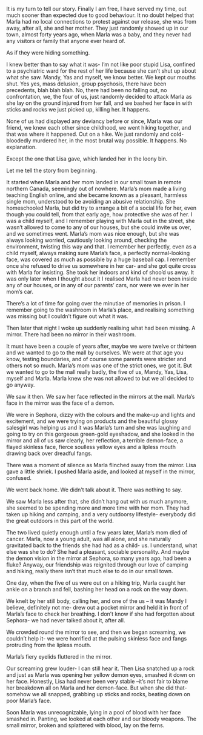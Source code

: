  

It is my turn to tell our story. Finally I am free, I have served my time, out much sooner than expected due to good behaviour. It no doubt helped that Marla had no local connections to protest against our release, she was from away, after all, she and her mother. They just randomly showed up in our town, almost forty years ago, when Marla was a baby, and they never had any visitors or family that anyone ever heard of. 

As if they were hiding something. 

I knew better than to say what it was- I’m not like poor stupid Lisa, confined to a psychiatric ward for the rest of her life because she can’t shut up about what she saw. Mandy, Yas and myself, we know better. We kept our mouths shut. Yes yes, mass delusion, group psychosis, there have been precedents, blah blah blah. No, there had been no falling out, no confrontation, we, the four of us, just randomly decided to attack Marla as she lay on the ground injured from her fall, and we bashed her face in with sticks and rocks we just picked up, killing her. It happens.  

None of us had displayed any deviancy before or since, Marla was our friend, we knew each other since childhood, we went hiking together, and that was where it happened. Out on a hike. We just randomly and cold-bloodedly murdered her, in the most brutal way possible. It happens. No explanation. 

Except the one that Lisa gave, which landed her in the loony bin. 

Let me tell the story from beginning. 

It started when Marla and her mom landed in our small town in remote northern Canada, seemingly out of nowhere. Marla’s mom made a living teaching English online, and she became known as a pleasant, harmless single mom, understood to be avoiding an abusive relationship. She homeschooled Marla, but did try to arrange a bit of a social life for her, even though you could tell, from that early age, how protective she was of her. I was a child myself, and I remember playing with Marla out in the street, she wasn’t allowed to come to any of our houses, but she could invite us over, and we sometimes went. Marla’s mom was nice enough, but she was always looking worried, cautiously looking around, checking the environment, twisting this way and that. I remember her perfectly, even as a child myself, always making sure Marla’s face, a perfectly normal-looking face, was covered as much as possible by a huge baseball cap. I remember once she refused to drive us somewhere in her car- and she got quite cross with Marla for insisting. She took her indoors and kind of shoo’d us away. It was only later when I thought about it I realised Marla had never been inside any of our houses, or in any of our parents’ cars, nor were we ever in her mom’s car. 

There’s a lot of time for going over the minutiae of memories in prison. I remember going to the washroom in Marla’s place, and realising something was missing but I couldn’t figure out what it was.  

Then later that night I woke up suddenly realising what had been missing. A mirror. There had been no mirror in their washroom. 

It must have been a couple of years after, maybe we were twelve or thirteen and we wanted to go to the mall by ourselves. We were at that age you know, testing boundaries, and of course some parents were stricter and others not so much. Marla’s mom was one of the strict ones, we got it. But we wanted to go to the mall really badly, the five of us, Mandy, Yas, Lisa, myself and Marla. Marla knew she was not allowed to but we all decided to go anyway.  

We saw it then. We saw her face reflected in the mirrors at the mall. Marla’s face in the mirror was the face of a demon.  

We were in Sephora, dizzy with the colours and the make-up and lights and excitement, and we were trying on products and the beautiful glossy salesgirl was helping us and it was Marla’s turn and she was laughing and going to try on this gorgeous green-gold eyeshadow, and she looked in the mirror and all of us saw clearly, her reflection, a terrible demon-face, a flayed skinless face, fierce soulless yellow eyes and a lipless mouth drawing back over dreadful fangs.  

There was a moment of silence as Marla flinched away from the mirror. Lisa gave a little shriek. I pushed Marla aside, and looked at myself in the mirror, confused.  

We went back home. We didn’t talk about it. There was nothing to say.  

We saw Marla less after that, she didn’t hang out with us much anymore, she seemed to be spending more and more time with her mom. They had taken up hiking and camping, and a very outdoorsy lifestyle- everybody did the great outdoors in this part of the world.  

The two lived quietly enough until a few years later, Marla’s mom died of cancer. Marla, now a young adult, was all alone, and she naturally gravitated back to the friends she had had as a child- us. I understand, what else was she to do? She had a pleasant, sociable personality. And maybe the demon vision in the mirror at Sephora, so many years ago, had been a fluke? Anyway, our friendship was reignited through our love of camping and hiking, really there isn’t that much else to do in our small town.   

One day, when the five of us were out on a hiking trip, Marla caught her ankle on a branch and fell, bashing her head on a rock on the way down. 

We knelt by her still body, calling her, and one of the us – it was Mandy I believe, definitely not me- drew out a pocket mirror and held it in front of Marla’s face to check her breathing. I don’t know if she had forgotten about Sephora- we had never talked about it, after all.  

We crowded round the mirror to see, and then we began screaming, we couldn’t help it- we were horrified at the pulsing skinless face and fangs protruding from the lipless mouth. 

Marla’s fiery eyelids fluttered in the mirror. 

Our screaming grew louder- I can still hear it. Then Lisa snatched up a rock and just as Marla was opening her yellow demon eyes, smashed it down on her face. Honestly, Lisa had never been very stable –it’s not fair to blame her breakdown all on Marla and her demon-face. But when she did that- somehow we all snapped, grabbing up sticks and rocks, beating down on poor Marla’s face. 

Soon Marla was unrecognizable, lying in a pool of blood with her face smashed in. Panting, we looked at each other and our bloody weapons. The small mirror, broken and splattered with blood, lay on the ferns.